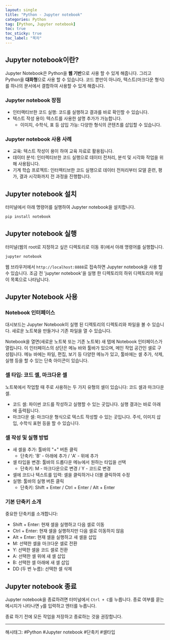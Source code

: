 ```yaml
---
layout: single
title: "Python - Jupyter notebook"
categories: Python
tag: [Python, Jupyter notebook]
toc: true
toc_sticky: true
toc_label: "목차"
---
```


## Jupyter notebook이란?

Jupyter Notebook은 Python을 **웹 기반**으로 사용 할 수 있게 해줍니다. 그리고 Python을 **대화형**으로 사용 할 수 있습니다. 코드 뿐만이 아니라, 텍스트(마크다운 형식)를 하나의 문서에서 결합하여 사용할 수 있게 해줍니다.

### Jupyter notebook 장점

- 인터랙티브한 코드 실행: 코드를 실행하고 결과를 바로 확인할 수 있습니다.
- 텍스트 작성 용이: 텍스트를 사용한 설명 추가가 가능합니다.
  - 이미지, 수학식, 표 등 삽입 가능: 다양한 형식의 콘텐츠를 삽입할 수 있습니다.

### Jupyter notebook 사용 사례

- 교육: 텍스트 작성이 용이 하여 교육 자료로 활용됩니다.
- 데이터 분석: 인터렉티브한 코드 실행으로 데이터 전처리, 분석 및 시각화 작업을 위해 사용됩니다.
- 기계 학습 프로젝트: 인터렉티브한 코드 실행으로 데이터 전처리부터 모델 훈련, 평가, 결과 시각화까지 전 과정을 진행합니다.

## Jupyter notebook 설치

터미널에서 아래 명령어를 실행하여 Jupyter notebook을 설치합니다.

```bash
pip install notebook
```

## Jupyter notebook 실행

터미널(웹의 root로 지정하고 싶은 디렉토리로 이동 후)에서 아래 명령어를 실행합니다.

```bash
jupyter notebook
```

웹 브라우저에서 `http://localhost:8888`로 접속하면 Jupyter notebook을 사용 할 수 있습니다. 조금 전 'jupyter notebook'을 실행 한 디렉토리의 하위 디렉토리와 파일이 목록으로 나타납니다.

## Jupyter Notebook 사용

### Notebook 인터페이스

대시보드는 Jupyter Notebook이 실행 된 디렉토리의 디렉토리와 파일을 볼 수 있습니다. 새로운 노트북을 만들거나 기존 파일을 열 수 있습니다.

Notebook을 열면(새로운 노트북 또는 기존 노트북) 새 탭에 Notebook 인터페이스가 열립니다. 이 인터페이스의 상단은 메뉴 바와 툴바가 있으며, 메인 작업 공간인 셀로 구성됩니다. 메뉴 바에는 파일, 편집, 보기 등 다양한 메뉴가 있고, 툴바에는 셀 추가, 삭제, 실행 등을 할 수 있는 단축 아이콘이 있습니다.

### 셀 타입: 코드 셀, 마크다운 셀

노트북에서 작업할 때 주로 사용하는 두 가지 유형의 셀이 있습니다: 코드 셀과 마크다운 셀.

- 코드 셀: 파이썬 코드를 작성하고 실행할 수 있는 곳입니다. 실행 결과는 바로 아래에 출력됩니다.
- 마크다운 셀: 마크다운 형식으로 텍스트 작성할 수 있는 곳입니다. 주석, 이미지 삽입, 수학식 표현 등을 할 수 있습니다.

### 셀 작성 및 실행 방법

- 새 셀을 추가: 툴바의 "+" 버튼 클릭
  - 단축키: 'B' - 아래에 추가 / 'A' - 위에 추가
- 셀 타입을 변경: 툴바의 드롭다운 메뉴에서 원하는 타입을 선택
  - 단축키: M - 마크다운으로 변경 / Y - 코드로 변경
- 셀에 코드나 텍스트를 입력: 셀을 클릭하거나 더블 클릭하여 수정
- 실행: 툴바의 실행 버튼 클릭
  - 단축키: Shift + Enter / Ctrl + Enter / Alt + Enter

### 기본 단축키 소개

중요한 단축키를 소개합니다:

- Shift + Enter: 현재 셀을 실행하고 다음 셀로 이동
- Ctrl + Enter: 현재 셀을 실행하지만 다음 셀로 이동하지 않음
- Alt + Enter: 현재 셀을 실행하고 새 셀을 삽입
- M: 선택한 셀을 마크다운 셀로 전환
- Y: 선택한 셀을 코드 셀로 전환
- A: 선택한 셀 위에 새 셀 삽입
- B: 선택한 셀 아래에 새 셀 삽입
- DD (두 번 누름): 선택한 셀 삭제

## Jupyter notebook 종료

Jupyter notebook을 종료하려면 터미널에서 `Ctrl + C`를 누릅니다. 종료 여부를 묻는 메시지가 나타나면 `y`를 입력하고 엔터를 누릅니다.

종료 하기 전에 모든 작업을 저장하고 종료하는 것을 권장합니다.

---

해시태그: #Python #Jupyter notebook #단축키 #셀타입
